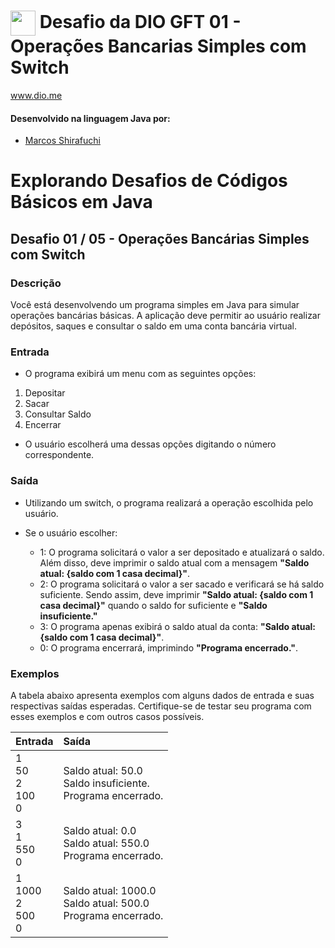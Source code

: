 # <img align="center" width="40px" src="https://hermes.digitalinnovation.one/assets/diome/logo-minimized.png"> Desafio da DIO GFT 01 - Operações Bancarias Simples com Switch
www.dio.me


#### Desenvolvido na linguagem Java por:
- [Marcos Shirafuchi](https://github.com/marcosfshirafuchi)
# Explorando Desafios de Códigos Básicos em Java
## Desafio 01 / 05 -  Operações Bancárias Simples com Switch
### Descrição
Você está desenvolvendo um programa simples em Java para simular operações bancárias básicas. A aplicação deve permitir ao usuário realizar depósitos, saques e consultar o saldo em uma conta bancária virtual.
### Entrada
* O programa exibirá um menu com as seguintes opções:

1. Depositar
2. Sacar
3. Consultar Saldo
4. Encerrar
* O usuário escolherá uma dessas opções digitando o número correspondente.


### Saída
* Utilizando um switch, o programa realizará a operação escolhida pelo usuário.

* Se o usuário escolher:

  * 1: O programa solicitará o valor a ser depositado e atualizará o saldo. Além disso, deve imprimir o saldo atual com a mensagem <b>"Saldo atual: {saldo com 1 casa decimal}"</b>.
  * 2: O programa solicitará o valor a ser sacado e verificará se há saldo suficiente. Sendo assim, deve imprimir <b>"Saldo atual: {saldo com 1 casa decimal}"</b> quando o saldo for suficiente e <b>"Saldo insuficiente."</b>
  * 3: O programa apenas exibirá o saldo atual da conta: <b>"Saldo atual: {saldo com 1 casa decimal}"</b>.
  * 0: O programa encerrará, imprimindo <b>"Programa encerrado."</b>.

### Exemplos

A tabela abaixo apresenta exemplos com alguns dados de entrada e suas respectivas saídas esperadas. Certifique-se de testar seu programa com esses exemplos e com outros casos possíveis.



<table>
  <thead>
    <tr align="left">
      <th>Entrada</th>
      <th>Saída</th>
    </tr>
  </thead>
  <tbody align="left">
    <tr>
      <td>1<br>
           50<br>
           2<br>
         100<br>
          0<br>
      </td>
      <td>Saldo atual: 50.0<br>
Saldo insuficiente.<br>
Programa encerrado.
      </td>
    </tr>
    <tr>
      <td>3<br>
1<br>
550 <br>
0
      </td>
      <td>Saldo atual: 0.0<br>
Saldo atual: 550.0<br>
Programa encerrado.</td>
    </tr>
    <tr>
      <td>1<br>
1000<br>
2<br>
500<br>
0
</td>
      <td>Saldo atual: 1000.0<br>
Saldo atual: 500.0<br>
Programa encerrado.<br>
</td>   
    </tr>
  </tbody>
  <tfoot></tfoot>
</table>





